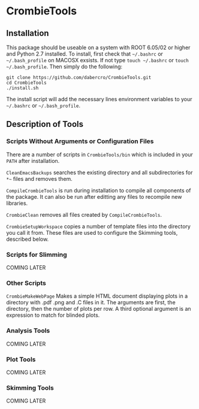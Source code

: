 # CrombieTools

## Installation

This package should be useable on a system with ROOT 6.05/02 or higher and Python 2.7 installed.
To install, first check that `~/.bashrc` or `~/.bash_profile` on MACOSX exsists.
If not type `touch ~/.bashrc` or `touch ~/.bash_profile`.
Then simply do the following:
```
git clone https://github.com/dabercro/CrombieTools.git
cd CrombieTools
./install.sh
```
The install script will add the necessary lines environment variables to your `~/.bashrc` or `~/.bash_profile`.

## Description of Tools

### Scripts Without Arguments or Configuration Files

There are a number of scripts in `CrombieTools/bin` which is included in your `PATH` after installation.

`CleanEmacsBackups` searches the existing directory and all subdirectories for `*~` files and removes them.

`CompileCrombieTools` is run during installation to compile all components of the package.
It can also be run after editting any files to recompile new libraries.

`CrombieClean` removes all files created by `CompileCrombieTools`.

`CrombieSetupWorkspace` copies a number of template files into the directory you call it from.
These files are used to configure the Skimming tools, described below.

### Scripts for Slimming

COMING LATER

### Other Scripts

`CrombieMakeWebPage` Makes a simple HTML document displaying plots in a directory with .pdf .png and .C files in it.
The arguments are first, the directory, then the number of plots per row.
A third optional argument is an expression to match for blinded plots.

### Analysis Tools

COMING LATER

### Plot Tools

COMING LATER

### Skimming Tools

COMING LATER
